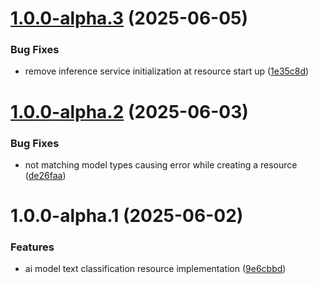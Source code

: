 # [1.0.0-alpha.3](https://github.com/gravitee-io/gravitee-resource-ai-model-text-classification/compare/1.0.0-alpha.2...1.0.0-alpha.3) (2025-06-05)


### Bug Fixes

* remove inference service initialization at resource start up ([1e35c8d](https://github.com/gravitee-io/gravitee-resource-ai-model-text-classification/commit/1e35c8d3bed1033a5194cf8fb381dc2639abf4ad))

# [1.0.0-alpha.2](https://github.com/gravitee-io/gravitee-resource-ai-model-text-classification/compare/1.0.0-alpha.1...1.0.0-alpha.2) (2025-06-03)


### Bug Fixes

* not matching model types causing error while creating a resource ([de26faa](https://github.com/gravitee-io/gravitee-resource-ai-model-text-classification/commit/de26faa1567dcaa0353dfcc1ea36eebea2b5278b))

# 1.0.0-alpha.1 (2025-06-02)


### Features

* ai model text classification resource implementation ([9e6cbbd](https://github.com/gravitee-io/gravitee-resource-ai-model-text-classification/commit/9e6cbbd7bcb5153571964986706cf5663f52b66d))
